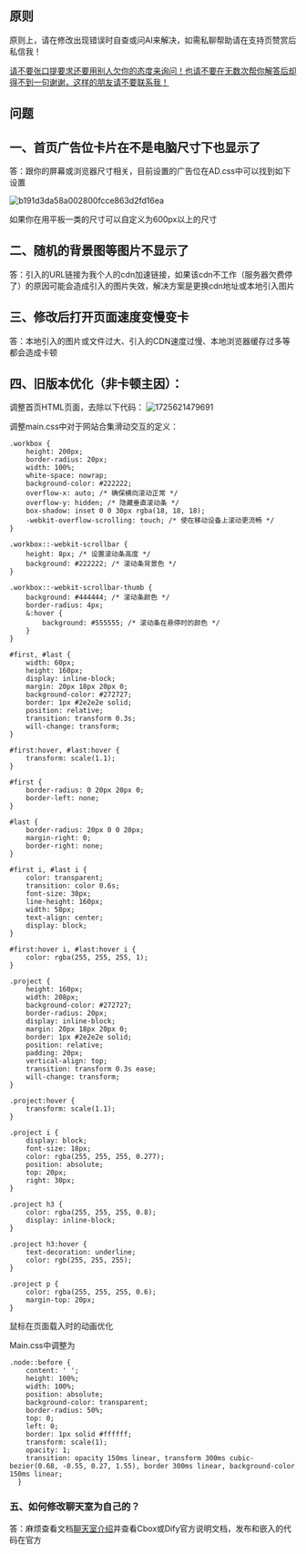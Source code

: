 ## 原则

原则上，请在修改出现错误时自查或问AI来解决，如需私聊帮助请在支持页赞赏后私信我！

<u>请不要张口提要求还要用别人欠你的态度来询问！也请不要在无数次帮你解答后却得不到一句谢谢，这样的朋友请不要联系我！</u>

## 问题

## 一、首页广告位卡片在不是电脑尺寸下也显示了

答：跟你的屏幕或浏览器尺寸相关，目前设置的广告位在AD.css中可以找到如下设置

![b191d3da58a002800fcce863d2fd16ea](https://jsd.cdn.noisework.cn/gh/rcy1314/tuchuang@main/uPic/b191d3da58a002800fcce863d2fd16ea.JPG)

 如果你在用平板一类的尺寸可以自定义为600px以上的尺寸



## 二、随机的背景图等图片不显示了

 答：引入的URL链接为我个人的cdn加速链接，如果该cdn不工作（服务器欠费停了）的原因可能会造成引入的图片失效，解决方案是更换cdn地址或本地引入图片



## 三、修改后打开页面速度变慢变卡

答：本地引入的图片或文件过大、引入的CDN速度过慢、本地浏览器缓存过多等都会造成卡顿

## 四、旧版本优化（非卡顿主因）：

调整首页HTML页面，去除以下代码：
![1725621479691](https://jsd.cdn.noisework.cn/gh/rcy1314/tuchuang@main/uPic/1725621479691.png)

调整main.css中对于网站合集滑动交互的定义：

```
.workbox {
    height: 200px;
    border-radius: 20px;
    width: 100%;
    white-space: nowrap;
    background-color: #222222;
    overflow-x: auto; /* 确保横向滚动正常 */
    overflow-y: hidden; /* 隐藏垂直滚动条 */
    box-shadow: inset 0 0 30px rgba(18, 18, 18);
    -webkit-overflow-scrolling: touch; /* 使在移动设备上滚动更流畅 */
}

.workbox::-webkit-scrollbar {
    height: 8px; /* 设置滚动条高度 */
    background: #222222; /* 滚动条背景色 */
}

.workbox::-webkit-scrollbar-thumb {
    background: #444444; /* 滚动条颜色 */
    border-radius: 4px;
    &:hover {
        background: #555555; /* 滚动条在悬停时的颜色 */
    }
}

#first, #last {
    width: 60px;
    height: 160px;
    display: inline-block;
    margin: 20px 18px 20px 0;
    background-color: #272727;
    border: 1px #2e2e2e solid;
    position: relative;
    transition: transform 0.3s;
    will-change: transform;
}

#first:hover, #last:hover {
    transform: scale(1.1);
}

#first {
    border-radius: 0 20px 20px 0;
    border-left: none;
}

#last {
    border-radius: 20px 0 0 20px;
    margin-right: 0;
    border-right: none;
}

#first i, #last i {
    color: transparent;
    transition: color 0.6s;
    font-size: 30px;
    line-height: 160px;
    width: 58px;
    text-align: center;
    display: block;
}

#first:hover i, #last:hover i {
    color: rgba(255, 255, 255, 1);
}

.project {
    height: 160px;
    width: 208px;
    background-color: #272727;
    border-radius: 20px;
    display: inline-block;
    margin: 20px 18px 20px 0;
    border: 1px #2e2e2e solid;
    position: relative;
    padding: 20px;
    vertical-align: top;
    transition: transform 0.3s ease;
    will-change: transform;
}

.project:hover {
    transform: scale(1.1);
}

.project i {
    display: block;
    font-size: 18px;
    color: rgba(255, 255, 255, 0.277);
    position: absolute;
    top: 20px;
    right: 30px;
}

.project h3 {
    color: rgba(255, 255, 255, 0.8);
    display: inline-block;
}

.project h3:hover {
    text-decoration: underline;
    color: rgb(255, 255, 255);
}

.project p {
    color: rgba(255, 255, 255, 0.6);
    margin-top: 20px;
}
```

鼠标在页面载入时的动画优化

Main.css中调整为

```
.node::before {
	content: ' ';
	height: 100%;
	width: 100%;
	position: absolute;
	background-color: transparent;
	border-radius: 50%;
	top: 0;
	left: 0;
	border: 1px solid #ffffff;
	transform: scale(1);
	opacity: 1;
	transition: opacity 150ms linear, transform 300ms cubic-bezier(0.68, -0.55, 0.27, 1.55), border 300ms linear, background-color 150ms linear;
  }
```



### 五、如何修改聊天室为自己的？

答：麻烦查看文档[聊天室介绍](https://docs.noisework.cn/guide/chat.html)并查看Cbox或Dify官方说明文档，发布和嵌入的代码在官方
